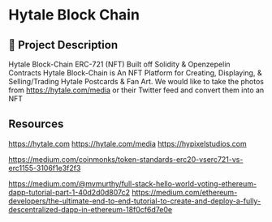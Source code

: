 # Hytale Block Chain


## 📝 Project Description

Hytale Block-Chain ERC-721 (NFT) 
Built off Solidity & Openzepelin Contracts Hytale Block-Chain is
An NFT Platform for Creating, Displaying, & Selling/Trading Hytale Postcards & Fan Art.
We would like to take the photos from https://hytale.com/media or their Twitter feed and convert them into an NFT


## Resources

https://hytale.com
https://hytale.com/media
https://hypixelstudios.com

https://medium.com/coinmonks/token-standards-erc20-vserc721-vs-erc1155-3106f1e3f2f3

https://medium.com/@mvmurthy/full-stack-hello-world-voting-ethereum-dapp-tutorial-part-1-40d2d0d807c2
https://medium.com/ethereum-developers/the-ultimate-end-to-end-tutorial-to-create-and-deploy-a-fully-descentralized-dapp-in-ethereum-18f0cf6d7e0e
